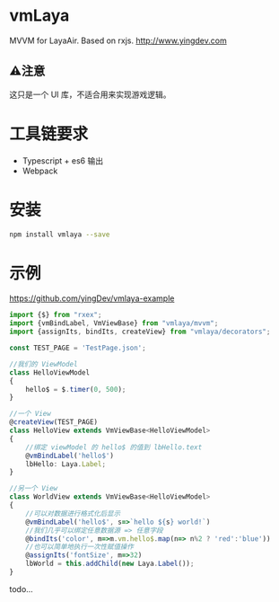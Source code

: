 # vmLaya
MVVM for LayaAir. Based on rxjs. http://www.yingdev.com

## ⚠注意
️这只是一个 UI 库，不适合用来实现游戏逻辑。

# 工具链要求
- Typescript + es6 输出
- Webpack

# 安装
```bash
npm install vmlaya --save
```
# 示例
https://github.com/yingDev/vmlaya-example

```typescript
import {$} from "rxex";
import {vmBindLabel, VmViewBase} from "vmlaya/mvvm";
import {assignIts, bindIts, createView} from "vmlaya/decorators";

const TEST_PAGE = 'TestPage.json';

//我们的 ViewModel
class HelloViewModel
{
    hello$ = $.timer(0, 500);
}

//一个 View
@createView(TEST_PAGE)
class HelloView extends VmViewBase<HelloViewModel>
{
    //绑定 viewModel 的 hello$ 的值到 lbHello.text
    @vmBindLabel('hello$')
    lbHello: Laya.Label;
}

//另一个 View
class WorldView extends VmViewBase<HelloViewModel>
{
    //可以对数据进行格式化后显示
    @vmBindLabel('hello$', s=>`hello ${s} world!`)
    //我们几乎可以绑定任意数据源 => 任意字段
    @bindIts('color', m=>m.vm.hello$.map(n=> n%2 ? 'red':'blue'))
    //也可以简单地执行一次性赋值操作
    @assignIts('fontSize', m=>32)
    lbWorld = this.addChild(new Laya.Label());
}
```

todo...
